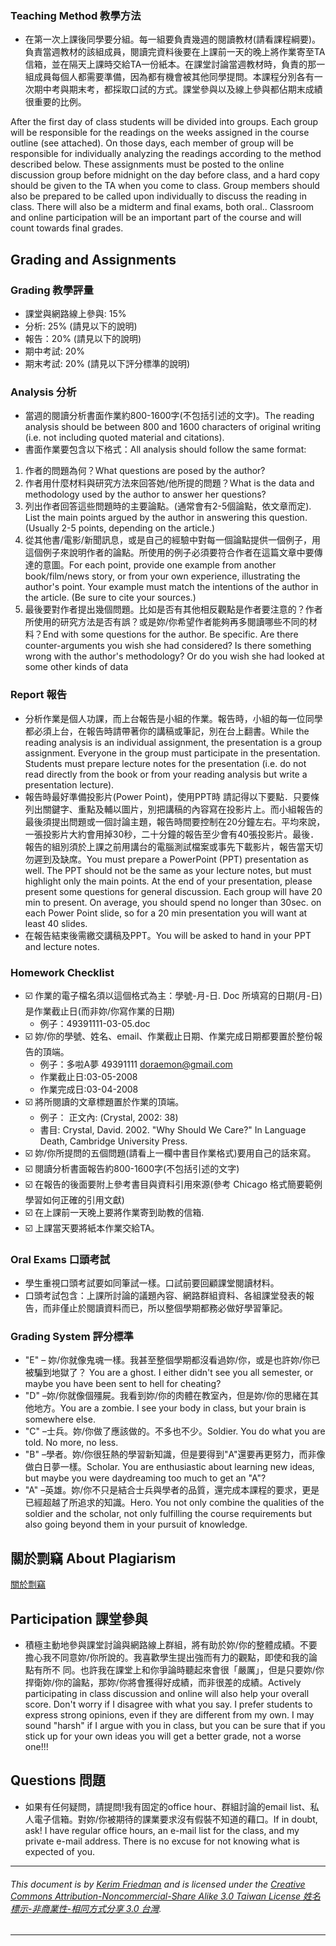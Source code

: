 ### Teaching Method 教學方法
* 在第一次上課後同學要分組。每一組要負責幾週的閱讀教材(請看課程綱要)。負責當週教材的該組成員，閱讀完資料後要在上課前一天的晚上將作業寄至TA信箱，並在隔天上課時交給TA一份紙本。在課堂討論當週教材時，負責的那一組成員每個人都需要準備，因為都有機會被其他同學提問。本課程分別各有一次期中考與期末考，都採取口試的方式。課堂參與以及線上參與都佔期末成績很重要的比例。

After the first day of class students will be divided into groups. Each group will be responsible for the readings on the weeks assigned in the course outline (see attached). On those days, each member of group will be responsible for individually analyzing the readings according to the method described below. These assignments must be posted to the online discussion group before midnight on the day before class, and a hard copy should be given to the TA when you come to class. Group members should also be prepared to be called upon individually to discuss the reading in class. There will also be a midterm and final exams, both oral.. Classroom and online participation will be an important part of the course and will count towards final grades.

## Grading and Assignments

### Grading 教學評量
* 課堂與網路線上參與: 15%
* 分析: 25% (請見以下的說明)
* 報告：20% (請見以下的說明)
* 期中考試: 20%
* 期末考試: 20%
(請見以下評分標準的說明)

### Analysis 分析
* 當週的閱讀分析書面作業約800-1600字(不包括引述的文字)。The reading analysis should be between 800 and 1600 characters of original writing (i.e. not including quoted material and citations).
* 書面作業要包含以下格式：All analysis should follow the same format:
1. 作者的問題為何？What questions are posed by the author?
2. 作者用什麼材料與研究方法來回答她/他所提的問題？What is the data and methodology used by the author to answer her questions?
3. 列出作者回答這些問題時的主要論點。(通常會有2-5個論點，依文章而定). List the main points argued by the author in answering this question. (Usually 2-5 points, depending on the article.)
4. 從其他書/電影/新聞訊息，或是自己的經驗中對每一個論點提供一個例子，用這個例子來說明作者的論點。所使用的例子必須要符合作者在這篇文章中要傳達的意圖。For each point, provide one example from another book/film/news story, or from your own experience, illustrating the author's point. Your example must match the intentions of the author in the article. (Be sure to cite your sources.)
5. 最後要對作者提出幾個問題。比如是否有其他相反觀點是作者要注意的？作者所使用的研究方法是否有誤？或是妳/你希望作者能夠再多閱讀哪些不同的材料？End with some questions for the author. Be specific. Are there counter-arguments you wish she had considered? Is there something wrong with the author's methodology? Or do you wish she had looked at some other kinds of data

### Report 報告
* 分析作業是個人功課，而上台報告是小組的作業。報告時，小組的每一位同學都必須上台，在報告時請帶著你的講稿或筆記，別在台上翻書。While the reading analysis is an individual assignment, the presentation is a group assignment. Everyone in the group must participate in the presentation. Students must prepare lecture notes for the presentation (i.e. do not read directly from the book or from your reading analysis but write a presentation lecture).
* 報告時最好準備投影片(Power Point)，使用PPT時 請記得以下要點．只要條列出關鍵字、重點及輔以圖片，別把講稿的內容寫在投影片上。而小組報告的最後須提出問題或一個討論主題，報告時間要控制在20分鐘左右。平均來說，一張投影片大約會用掉30秒，二十分鐘的報告至少會有40張投影片。最後．報告的組別須於上課之前用講台的電腦測試檔案或事先下載影片，報告當天切勿遲到及缺席。You must prepare a PowerPoint (PPT) presentation as well. The PPT should not be the same as your lecture notes, but must highlight only the main points. At the end of your presentation, please present some questions for general discussion. Each group will have 20 min to present. On average, you should spend no longer than 30sec. on each Power Point slide, so for a 20 min presentation you will want at least 40 slides.
* 在報告結束後需繳交講稿及PPT。You will be asked to hand in your PPT and lecture notes.

### Homework Checklist

* :ballot_box_with_check: 作業的電子檔名須以這個格式為主：學號-月-日. Doc 所填寫的日期(月-日)是作業截止日(而非妳/你寫作業的日期)
	 * 例子：49391111-03-05.doc
* :ballot_box_with_check: 妳/你的學號、姓名、email、作業截止日期、作業完成日期都要置於整份報告的頂端。
	* 例子：多啦A夢 49391111 doraemon@gmail.com
	* 作業截止日:03-05-2008
	* 作業完成日:03-04-2008
* :ballot_box_with_check: 將所閱讀的文章標題置於作業的頂端。
	* 例子： 正文內: (Crystal, 2002: 38)
	* 書目: Crystal, David. 2002. "Why Should We Care?" In Language Death, Cambridge University Press.
* :ballot_box_with_check: 妳/你所提問的五個問題(請看上一欄中書目作業格式)要用自己的話來寫。
* :ballot_box_with_check: 閱讀分析書面報告約800-1600字(不包括引述的文字)
* :ballot_box_with_check: 在報告的後面要附上參考書目與資料引用來源(參考 Chicago 格式簡要範例學習如何正確的引用文獻)
* :ballot_box_with_check: 在上課前一天晚上要將作業寄到助教的信箱.
* :ballot_box_with_check: 上課當天要將紙本作業交給TA。

### Oral Exams 口頭考試
* 學生重視口頭考試要如同筆試一樣。口試前要回顧課堂閱讀材料。
* 口頭考試包含：上課所討論的議題內容、網路群組資料、各組課堂發表的報告，而非僅止於閱讀資料而已，所以整個學期都務必做好學習筆記。

### Grading System 評分標準
* "E" – 妳/你就像鬼魂一樣。我甚至整個學期都沒看過妳/你，或是也許妳/你已被騙到地獄了？ You are a ghost. I either didn't see you all semester, or maybe you have been sent to hell for cheating?
* "D" –妳/你就像個殭屍。我看到妳/你的肉體在教室內，但是妳/你的思緒在其他地方。You are a zombie. I see your body in class, but your brain is somewhere else.
* "C" –士兵。妳/你做了應該做的。不多也不少。Soldier. You do what you are told. No more, no less.
* "B" –學者。妳/你很狂熱的學習新知識，但是要得到"A"還要再更努力，而非像做白日夢一樣。Scholar. You are enthusiastic about learning new ideas, but maybe you were daydreaming too much to get an "A"?
* "A" –英雄。妳/你不只是結合士兵與學者的品質，還完成本課程的要求，更是已經超越了所追求的知識。Hero. You not only combine the qualities of the soldier and the scholar, not only fulfilling the course requirements but also going beyond them in your pursuit of knowledge.

## 關於剽竊 About Plagiarism 
[關於剽竊](http://kerim.pancakeapps.com/About%20Plagiarism.md) 

## Participation 課堂參與
* 積極主動地參與課堂討論與網路線上群組，將有助於妳/你的整體成績。不要擔心我不同意妳/你所說的。我喜歡學生提出強而有力的觀點，即使和我的論點有所不 同。也許我在課堂上和你爭論時聽起來會很「嚴厲」，但是只要妳/你捍衛妳/你的論點，那妳/你將會獲得好成績，而非很差的成績。Actively participating in class discussion and online will also help your overall score. Don't worry if I disagree with what you say. I prefer students to express strong opinions, even if they are different from my own. I may sound "harsh" if I argue with you in class, but you can be sure that if you stick up for your own ideas you will get a better grade, not a worse one!!!

## Questions 問題
* 如果有任何疑問，請提問!我有固定的office hour、群組討論的email list、私人電子信箱。對妳/你被期待的課業要求沒有假裝不知道的藉口。If in doubt, ask! I have regular office hours, an e-mail list for the class, and my private e-mail address. There is no excuse for not knowing what is expected of you.
	

---
###### This document is by [Kerim Friedman](http://kerim.oxus.net/) and is licensed under the [Creative Commons Attribution-Noncommercial-Share Alike 3.0 Taiwan License 姓名標示-非商業性-相同方式分享 3.0 台灣](http://creativecommons.org/licenses/by-nc-sa/3.0/tw/).
---